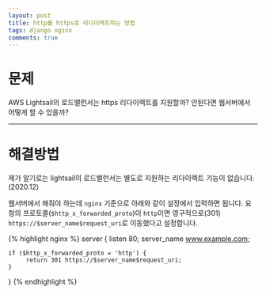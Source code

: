 ```yaml
---
layout: post
title: http를 https로 리다이렉트하는 방법
tags: django nginx
comments: true
---
```


# 문제

AWS Lightsail의 로드밸런서는 https 리다이렉트를 지원할까? 안된다면 웹서버에서 어떻게 할 수 있을까?  

---

# 해결방법

제가 알기로는 lightsail의 로드밸런서는 별도로 지원하는 리다이렉트 기능이 없습니다.(2020.12)  

웹서버에서 해줘야 하는데 `nginx` 기준으로 아래와 같이 설정에서 입력하면 됩니다. 요청의 프로토콜(`$http_x_forwarded_proto`)이 `http`이면 영구적으로(301) `https://$server_name$request_uri`로 이동했다고 설정합니다.  

{% highlight nginx %}
server {
    listen   80;
    server_name    www.example.com;   

    if ($http_x_forwarded_proto = 'http') {
         return 301 https://$server_name$request_uri;   
    }
}
{% endhighlight %}
